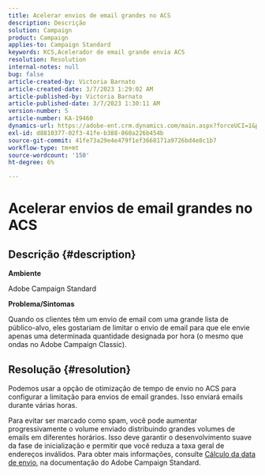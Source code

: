 ```yaml
---
title: Acelerar envios de email grandes no ACS
description: Descrição
solution: Campaign
product: Campaign
applies-to: Campaign Standard
keywords: KCS,Acelerador de email grande envia ACS
resolution: Resolution
internal-notes: null
bug: false
article-created-by: Victoria Barnato
article-created-date: 3/7/2023 1:29:02 AM
article-published-by: Victoria Barnato
article-published-date: 3/7/2023 1:30:11 AM
version-number: 5
article-number: KA-19460
dynamics-url: https://adobe-ent.crm.dynamics.com/main.aspx?forceUCI=1&pagetype=entityrecord&etn=knowledgearticle&id=08e1ee6a-87bc-ed11-83ff-6045bd006b3d
exl-id: d8810377-02f3-41fe-b388-860a226b454b
source-git-commit: 41fe73a29e4e479f1ef3668171a9726bd4e8c1b7
workflow-type: tm+mt
source-wordcount: '150'
ht-degree: 6%

---
```


# Acelerar envios de email grandes no ACS

## Descrição {#description}


<b>Ambiente</b>

Adobe Campaign Standard

<b>Problema/Sintomas</b>

Quando os clientes têm um envio de email com uma grande lista de público-alvo, eles gostariam de limitar o envio de email para que ele envie apenas uma determinada quantidade designada por hora (o mesmo que ondas no Adobe Campaign Classic).


## Resolução {#resolution}


Podemos usar a opção de otimização de tempo de envio no ACS para configurar a limitação para envios de email grandes. Isso enviará emails durante várias horas.

Para evitar ser marcado como spam, você pode aumentar progressivamente o volume enviado distribuindo grandes volumes de emails em diferentes horários. Isso deve garantir o desenvolvimento suave da fase de inicialização e permitir que você reduza a taxa geral de endereços inválidos. Para obter mais informações, consulte [Cálculo da data de envio](https://experienceleague.adobe.com/docs/campaign-standard/using/testing-and-sending/scheduling-messages/computing-the-sending-date.html), na documentação do Adobe Campaign Standard.
